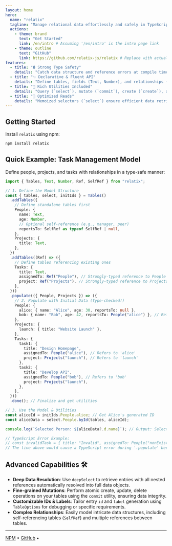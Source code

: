 ```yaml
---
layout: home
hero:
  name: "relatix"
  tagline: "Manage relational data effortlessly and safely in TypeScript"
  actions:
    - theme: brand
      text: "Get Started"
      link: /en/intro # Assuming '/en/intro' is the intro page link
    - theme: outline
      text: "GitHub"
      link: https://github.com/relatix-js/relatix # Replace with actual GitHub link
features:
  - title: "🔒 Strong Type Safety"
    details: "Catch data structure and reference errors at compile time, not runtime. Zero hidden `any` for reliable code."
  - title: "✨ Declarative & Fluent API"
    details: "Define tables, fields (Text, Number), and relationships (Ref, SelfRef) intuitively. Build models step-by-step."
  - title: "🔧 Rich Utilities Included"
    details: "Query (`select`), mutate (`commit`), create (`create`), and resolve nested references (`deepSelect`) out-of-the-box."
  - title: "🚀 Optimized Reads"
    details: "Memoized selectors (`select`) ensure efficient data retrieval, recalculating only when necessary."
---
```


## Getting Started

Install `relatix` using npm:

```bash
npm install relatix
```

## Quick Example: Task Management Model

Define people, projects, and tasks with relationships in a type-safe manner:

```typescript
import { Tables, Text, Number, Ref, SelfRef } from "relatix";

// 1. Define the Model Structure
const { tables, select, initIds } = Tables()
  .addTables({
    // Define standalone tables first
    People: {
      name: Text,
      age: Number,
      // Optional self-reference (e.g., manager, peer)
      reportsTo: SelfRef as typeof SelfRef | null,
    },
    Projects: {
      title: Text,
    },
  })
  .addTables((Ref) => ({
    // Define tables referencing existing ones
    Tasks: {
      title: Text,
      assignedTo: Ref("People"), // Strongly-typed reference to People table
      project: Ref("Projects"), // Strongly-typed reference to Projects table
    },
  }))
  .populate(({ People, Projects }) => ({
    // 2. Populate with Initial Data (Type-checked!)
    People: {
      alice: { name: "Alice", age: 30, reportsTo: null },
      bob: { name: "Bob", age: 42, reportsTo: People("alice") }, // Refers to 'alice'
    },
    Projects: {
      launch: { title: "Website Launch" },
    },
    Tasks: {
      task1: {
        title: "Design Homepage",
        assignedTo: People("alice"), // Refers to 'alice'
        project: Projects("launch"), // Refers to 'launch'
      },
      task2: {
        title: "Develop API",
        assignedTo: People("bob"), // Refers to 'bob'
        project: Projects("launch"),
      },
    },
  }))
  .done(); // Finalize and get utilities

// 3. Use the Model & Utilities
const aliceId = initIds.People.alice; // Get Alice's generated ID
const aliceData = select.People.byId(tables, aliceId);

console.log(`Selected Person: ${aliceData?.d.name}`); // Output: Selected Person: Alice

// TypeScript Error Example:
// const invalidTask = { title: "Invalid", assignedTo: People("nonExistent"), project: Projects("launch") };
// The line above would cause a TypeScript error during '.populate' because "nonExistent" isn't defined.
```

## Advanced Capabilities 🛠️

- **Deep Data Resolution**: Use `deepSelect` to retrieve entries with all nested references automatically resolved into full data objects.
- **Fine-grained Mutations**: Perform atomic create, update, delete operations on your tables using the `commit` utility, ensuring data integrity.
- **Customizable IDs & Labels**: Tailor entry `id` and `label` generation using `TableOptions` for debugging or specific requirements.
- **Complex Relationships**: Easily model intricate data structures, including self-referencing tables (`SelfRef`) and multiple references between tables.

---

<p class="home-footer">
  <a href="https://www.npmjs.com/package/relatix" target="_blank">NPM</a>
  •
  <a href="https://github.com/relatixjs/relatix" target="_blank">GitHub</a>
  •
</p>
